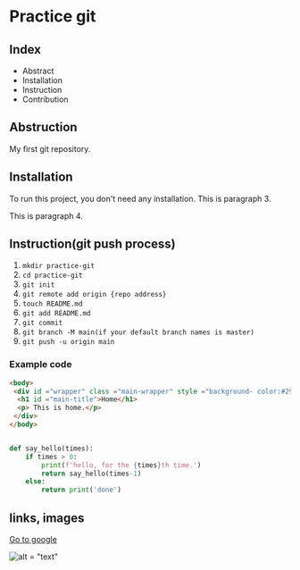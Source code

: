 # Practice git

## Index

- Abstract
- Installation
- Instruction
- Contribution

## Abstruction

My first git repository.

## Installation

To run this project, you don't need any installation.
This is paragraph 3.

This is paragraph 4.

## Instruction(git push process)

1. `mkdir practice-git`
2. `cd practice-git`
3. `git init`
4. `git remote add origin {repo address}`
5. `touch README.md`
6. `git add README.md`
7. `git commit`
8. `git branch -M main(if your default branch names is master)`
9. `git push -u origin main`

### Example code

```html
<body>
 <div id ="wrapper" class ="main-wrapper" style ="background- color:#292518;">
  <h1 id ="main-title">Home</h1>
  <p> This is home.</p>
 </div>
</body>

```

```python

def say_hello(times):
	if times > 0:
		print(f'hello, for the {times}th time.')
		return say_hello(times-1)
	else:
		return print('done')
```

## links, images

[Go to google](https://www.google.com/)

![alt = "text"](C:\Users\g_jylee9506\Desktop\로그인화면.PNG)


<ul></ul>
<ol></ol>

###
